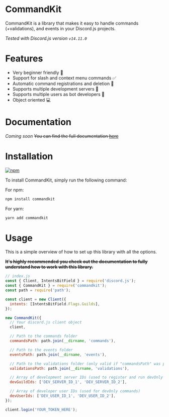 # CommandKit

CommandKit is a library that makes it easy to handle commands (+validations), and events in your Discord.js projects.

_Tested with Discord.js version `v14.11.0`_

# Features

- Very beginner friendly 🚀
- Support for slash and context menu commands ✅
- Automatic command registrations and deletion 🤖
- Supports multiple development servers 🤝
- Supports multiple users as bot developers 👥
- Object oriented 💻

# Documentation

_Coming soon_
~~You can find the full documentation [here](https://commandkit.underctrl.io)~~

# Installation

[![npm](https://nodei.co/npm/commandkit.png)](https://nodei.co/npm/commandkit/)

To install CommandKit, simply run the following command:

For npm:

```bash
npm install commandkit
```

For yarn:

```bash
yarn add commandkit
```

# Usage

This is a simple overview of how to set up this library with all the options.

~~**It's highly recommended you check out the documentation to fully understand how to work with this library.**~~

```js
// index.js
const { Client, IntentsBitField } = require('discord.js');
const { CommandKit } = require('commandkit');
const path = require('path');

const client = new Client({
  intents: [IntentsBitField.Flags.Guilds],
});

new CommandKit({
  // Your discord.js client object
  client,

  // Path to the commands folder
  commandsPath: path.join(__dirname, 'commands'),

  // Path to the events folder
  eventsPath: path.join(__dirname, 'events'),

  // Path to the validations folder (only valid if "commandsPath" was provided)
  validationsPath: path.join(__dirname, 'validations'),

  // Array of development server IDs (used to register and run devOnly commands)
  devGuildIds: ['DEV_SERVER_ID_1', 'DEV_SERVER_ID_2'],

  // Array of developer user IDs (used for devOnly commands)
  devUserIds: ['DEV_USER_ID_1', 'DEV_USER_ID_2'],
});

client.login('YOUR_TOKEN_HERE');
```
